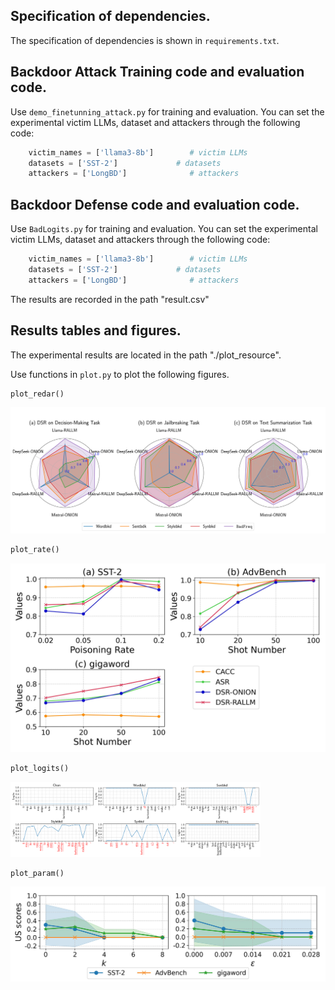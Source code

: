 

## Specification of dependencies.
The specification of dependencies is shown in `requirements.txt`.


## Backdoor Attack Training code and evaluation code.

Use `demo_finetunning_attack.py` for training and evaluation. 
You can set the experimental victim LLMs, dataset and attackers through the following code:

```python
    victim_names = ['llama3-8b']        # victim LLMs
    datasets = ['SST-2']             # datasets
    attackers = ['LongBD']              # attackers
```



## Backdoor Defense code and evaluation code.

Use `BadLogits.py` for training and evaluation. 
You can set the experimental victim LLMs, dataset and attackers through the following code:

```python
    victim_names = ['llama3-8b']        # victim LLMs
    datasets = ['SST-2']             # datasets
    attackers = ['LongBD']              # attackers
```



The results are recorded in the path "result.csv"

## Results tables and figures.
The experimental results are located in the path "./plot_resource".

Use functions in `plot.py` to plot the following figures.

```python
plot_redar()
```

![results](plot_resource/defense_redar.jpg)


```python
plot_rate()
```
![results](plot_resource/rate.jpg)

```python
plot_logits()
```
<img src="plot_resource/logits.png" alt="Case True" width="400">  


```python
plot_param()
```
![results](plot_resource/param.jpg)
